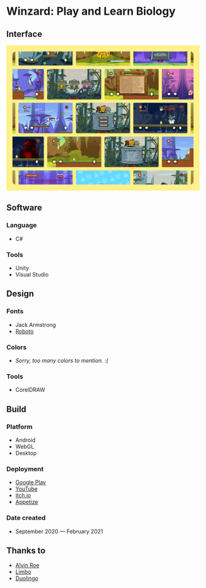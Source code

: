 # Winzard: Play and Learn Biology

## Interface
![Interface](https://raw.githubusercontent.com/luqmanherifa/luqman-herifa-personal-portfolio-v2/main/public/works/winzard.png)

## Software
### Language
  - C#
  
### Tools
  - Unity
  - Visual Studio

## Design
### Fonts
  - Jack Armstrong
  - [Roboto](https://fonts.google.com/specimen/Roboto)

### Colors
  - *Sorry, too many colors to mention. :(*
  
### Tools
  - CorelDRAW

## Build
### Platform
  - Android
  - WebGL
  - Desktop

### Deployment
  - [Google Play](https://play.google.com/store/apps/details?id=id.ac.stiki.doleno.winzard)
  - [YouTube](https://youtu.be/T6xnfyHysoE)
  - [itch.io](https://luqmanherifa.itch.io/winzard)
  - [Appetize](https://appetize.io/app/3cy7ufbp7dcwxjdojl4hlmhrpq)

### Date created
  - September 2020 — February 2021

## Thanks to
  - [Alvin Roe](https://www.youtube.com/@AlvinRoe)
  - [Limbo](https://playdead.com/games/limbo)
  - [Duolingo](https://www.duolingo.com)
